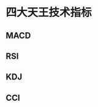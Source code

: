 
# 四大天王技术指标

## MACD
> <Gupiao-norm></Gupiao-norm>

## RSI
> <Gupiao-norm></Gupiao-norm>

## KDJ
> <Gupiao-norm></Gupiao-norm>

## CCI
> <Gupiao-norm></Gupiao-norm>
